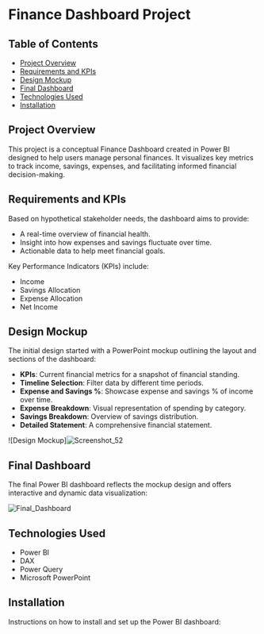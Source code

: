 # Finance Dashboard Project

## Table of Contents
- [Project Overview](#project-overview)
- [Requirements and KPIs](#requirements-and-kpis)
- [Design Mockup](#design-mockup)
- [Final Dashboard](#final-dashboard)
- [Technologies Used](#technologies-used)
- [Installation](#installation)


## Project Overview
This project is a conceptual Finance Dashboard created in Power BI designed to help users manage personal finances. It visualizes key metrics to track income, savings, expenses, and facilitating informed financial decision-making.

## Requirements and KPIs
Based on hypothetical stakeholder needs, the dashboard aims to provide:
- A real-time overview of financial health.
- Insight into how expenses and savings fluctuate over time.
- Actionable data to help meet financial goals.

Key Performance Indicators (KPIs) include:
- Income
- Savings Allocation
- Expense Allocation
- Net Income

## Design Mockup
The initial design started with a PowerPoint mockup outlining the layout and sections of the dashboard:

- **KPIs**: Current financial metrics for a snapshot of financial standing.
- **Timeline Selection**: Filter data by different time periods.
- **Expense and Savings %**: Showcase expense and savings % of income over time.
- **Expense Breakdown**: Visual representation of spending by category.
- **Savings Breakdown**: Overview of savings distribution.
- **Detailed Statement**: A comprehensive financial statement.

![Design Mockup]![Screenshot_52](https://github.com/Calculator5329/Finance-Dashboard/assets/62777822/ab8e3f1e-d953-4fb4-9481-046a1522c814)

## Final Dashboard
The final Power BI dashboard reflects the mockup design and offers interactive and dynamic data visualization:

![Final_Dashboard](https://github.com/Calculator5329/Finance-Dashboard/assets/62777822/1a4a6e80-1257-45a6-b8fb-9446a8395b36)

## Technologies Used
- Power BI
- DAX
- Power Query
- Microsoft PowerPoint

## Installation
Instructions on how to install and set up the Power BI dashboard:

